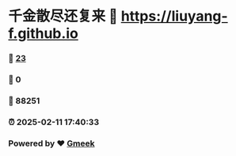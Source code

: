 # 千金散尽还复来 :link: https://liuyang-f.github.io 
### :page_facing_up: [23](https://liuyang-f.github.io/tag.html) 
### :speech_balloon: 0 
### :hibiscus: 88251 
### :alarm_clock: 2025-02-11 17:40:33 
### Powered by :heart: [Gmeek](https://github.com/Meekdai/Gmeek)

